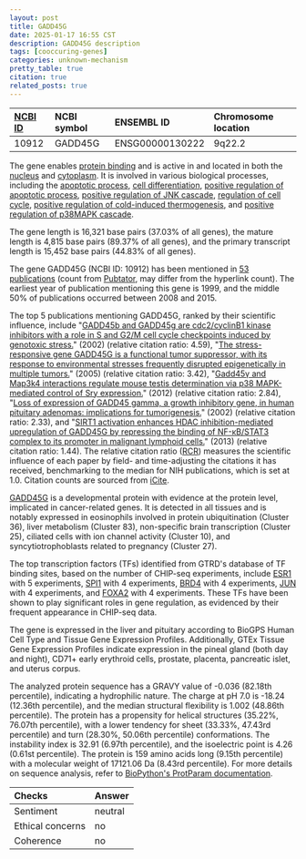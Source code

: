```yaml
---
layout: post
title: GADD45G
date: 2025-01-17 16:55 CST
description: GADD45G description
tags: [cooccuring-genes]
categories: unknown-mechanism
pretty_table: true
citation: true
related_posts: true
---
```




| [NCBI ID](https://www.ncbi.nlm.nih.gov/gene/10912) | NCBI symbol | ENSEMBL ID | Chromosome location |
| :-------- | :------- | :-------- | :------- |
| 10912  | GADD45G | ENSG00000130222 | 9q22.2  |



The gene enables [protein binding](https://amigo.geneontology.org/amigo/term/GO:0005515) and is active in and located in both the [nucleus](https://amigo.geneontology.org/amigo/term/GO:0005634) and [cytoplasm](https://amigo.geneontology.org/amigo/term/GO:0005737). It is involved in various biological processes, including the [apoptotic process](https://amigo.geneontology.org/amigo/term/GO:0006915), [cell differentiation](https://amigo.geneontology.org/amigo/term/GO:0030154), [positive regulation of apoptotic process](https://amigo.geneontology.org/amigo/term/GO:0043065), [positive regulation of JNK cascade](https://amigo.geneontology.org/amigo/term/GO:0046330), [regulation of cell cycle](https://amigo.geneontology.org/amigo/term/GO:0051726), [positive regulation of cold-induced thermogenesis](https://amigo.geneontology.org/amigo/term/GO:0120162), and [positive regulation of p38MAPK cascade](https://amigo.geneontology.org/amigo/term/GO:1900745).


The gene length is 16,321 base pairs (37.03% of all genes), the mature length is 4,815 base pairs (89.37% of all genes), and the primary transcript length is 15,452 base pairs (44.83% of all genes).


The gene GADD45G (NCBI ID: 10912) has been mentioned in [53 publications](https://pubmed.ncbi.nlm.nih.gov/?term=%22GADD45G%22) (count from [Pubtator](https://academic.oup.com/nar/article/47/W1/W587/5494727), may differ from the hyperlink count). The earliest year of publication mentioning this gene is 1999, and the middle 50% of publications occurred between 2008 and 2015.


The top 5 publications mentioning GADD45G, ranked by their scientific influence, include "[GADD45b and GADD45g are cdc2/cyclinB1 kinase inhibitors with a role in S and G2/M cell cycle checkpoints induced by genotoxic stress.](https://pubmed.ncbi.nlm.nih.gov/12124778)" (2002) (relative citation ratio: 4.59), "[The stress-responsive gene GADD45G is a functional tumor suppressor, with its response to environmental stresses frequently disrupted epigenetically in multiple tumors.](https://pubmed.ncbi.nlm.nih.gov/16166418)" (2005) (relative citation ratio: 3.42), "[Gadd45γ and Map3k4 interactions regulate mouse testis determination via p38 MAPK-mediated control of Sry expression.](https://pubmed.ncbi.nlm.nih.gov/23102580)" (2012) (relative citation ratio: 2.84), "[Loss of expression of GADD45 gamma, a growth inhibitory gene, in human pituitary adenomas: implications for tumorigenesis.](https://pubmed.ncbi.nlm.nih.gov/11889197)" (2002) (relative citation ratio: 2.33), and "[SIRT1 activation enhances HDAC inhibition-mediated upregulation of GADD45G by repressing the binding of NF-κB/STAT3 complex to its promoter in malignant lymphoid cells.](https://pubmed.ncbi.nlm.nih.gov/23681230)" (2013) (relative citation ratio: 1.44). The relative citation ratio ([RCR](https://journals.plos.org/plosbiology/article?id=10.1371/journal.pbio.1002541)) measures the scientific influence of each paper by field- and time-adjusting the citations it has received, benchmarking to the median for NIH publications, which is set at 1.0. Citation counts are sourced from [iCite](https://icite.od.nih.gov).


[GADD45G](https://www.proteinatlas.org/ENSG00000130222-GADD45G) is a developmental protein with evidence at the protein level, implicated in cancer-related genes. It is detected in all tissues and is notably expressed in eosinophils involved in protein ubiquitination (Cluster 36), liver metabolism (Cluster 83), non-specific brain transcription (Cluster 25), ciliated cells with ion channel activity (Cluster 10), and syncytiotrophoblasts related to pregnancy (Cluster 27).


The top transcription factors (TFs) identified from GTRD's database of TF binding sites, based on the number of CHIP-seq experiments, include [ESR1](https://www.ncbi.nlm.nih.gov/gene/2099) with 5 experiments, [SPI1](https://www.ncbi.nlm.nih.gov/gene/6688) with 4 experiments, [BRD4](https://www.ncbi.nlm.nih.gov/gene/23476) with 4 experiments, [JUN](https://www.ncbi.nlm.nih.gov/gene/3725) with 4 experiments, and [FOXA2](https://www.ncbi.nlm.nih.gov/gene/3170) with 4 experiments. These TFs have been shown to play significant roles in gene regulation, as evidenced by their frequent appearance in CHIP-seq data.





The gene is expressed in the liver and pituitary according to BioGPS Human Cell Type and Tissue Gene Expression Profiles. Additionally, GTEx Tissue Gene Expression Profiles indicate expression in the pineal gland (both day and night), CD71+ early erythroid cells, prostate, placenta, pancreatic islet, and uterus corpus.




The analyzed protein sequence has a GRAVY value of -0.036 (82.18th percentile), indicating a hydrophilic nature. The charge at pH 7.0 is -18.24 (12.36th percentile), and the median structural flexibility is 1.002 (48.86th percentile). The protein has a propensity for helical structures (35.22%, 76.07th percentile), with a lower tendency for sheet (33.33%, 47.43rd percentile) and turn (28.30%, 50.06th percentile) conformations. The instability index is 32.91 (6.97th percentile), and the isoelectric point is 4.26 (0.61st percentile). The protein is 159 amino acids long (9.15th percentile) with a molecular weight of 17121.06 Da (8.43rd percentile). For more details on sequence analysis, refer to [BioPython's ProtParam documentation](https://biopython.org/docs/1.75/api/Bio.SeqUtils.ProtParam.html).





| Checks    | Answer |
| :-------- | :------- |
| Sentiment  | neutral   |
| Ethical concerns | no     |
| Coherence    | no    |